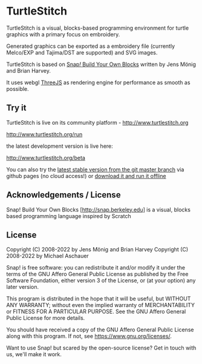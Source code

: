 
# TurtleStitch

TurtleStitch is a visual, blocks-based programming environment for turtle graphics with a primary focus on
embroidery.

Generated graphics can be exported as a embroidery file (currently Melco/EXP and Tajima/DST are supported) and SVG images.

TurtleStitch is based on [Snap<i>!</i> Build Your Own Blocks](http://snap.berkeley.edu) written by Jens Mönig and Brian Harvey.

It uses webgl [ThreeJS](http://threejs.org) as rendering engine for performance as smooth as possible.


## Try it

TurtleStitch is live on its community platform - http://www.turtlestitch.org

http://www.turtlestitch.org/run

the latest development version is live here:

http://www.turtlestitch.org/beta

You can also try the [latest stable version from the git master branch](https://backface.github.io/turtlestitch/) via github pages (no cloud access!)
or [download it and run it offline](https://github.com/backface/turtlestitch/blob/master/OFFLINE.md)


## Acknowledgements / License

Snap! Build Your Own Blocks [http://snap.berkeley.edu] is a 
visual, blocks based programming language inspired by Scratch


## License
Copyright (C) 2008-2022 by Jens Mönig and Brian Harvey
Copyright (C) 2008-2022 by Michael Aschauer

Snap! is free software: you can redistribute it and/or modify
it under the terms of the GNU Affero General Public License as
published by the Free Software Foundation, either version 3 of
the License, or (at your option) any later version.

This program is distributed in the hope that it will be useful,
but WITHOUT ANY WARRANTY; without even the implied warranty of
MERCHANTABILITY or FITNESS FOR A PARTICULAR PURPOSE.  See the
GNU Affero General Public License for more details.

You should have received a copy of the GNU Affero General Public License
along with this program. If not, see <https://www.gnu.org/licenses/>.

Want to use Snap! but scared by the open-source license? Get in touch with us,
we'll make it work.
